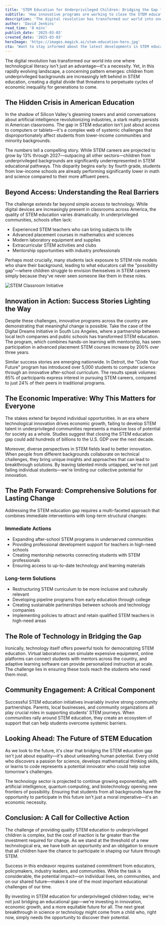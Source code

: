 ```yaml
---
title: 'STEM Education for Underprivileged Children: Bridging the Gap for a Better Future'
subtitle: 'How innovative programs are working to close the STEM education gap and create opportunities for all students'
description: 'The digital revolution has transformed our world into one where technological literacy isn\'t just an advantage—it's a necessity. Yet, children from underprivileged backgrounds are increasingly left behind in STEM education.'
author: 'David Jenkins'
read_time: '8 mins'
publish_date: '2025-03-03'
created_date: '2025-03-03'
heroImage: 'https://images.magick.ai/stem-education-hero.jpg'
cta: 'Want to stay informed about the latest developments in STEM education and social impact? Follow us on LinkedIn for regular updates on initiatives making a difference in educational equity.'
---
```


The digital revolution has transformed our world into one where technological literacy isn't just an advantage—it's a necessity. Yet, in this rapidly evolving landscape, a concerning pattern emerges: children from underprivileged backgrounds are increasingly left behind in STEM education, creating a digital divide that threatens to perpetuate cycles of economic inequality for generations to come.

## The Hidden Crisis in American Education

In the shadow of Silicon Valley's gleaming towers and amid conversations about artificial intelligence revolutionizing industries, a stark reality persists in American classrooms. The gap in STEM education isn't just about access to computers or tablets—it's a complex web of systemic challenges that disproportionately affect students from lower-income communities and minority backgrounds.

The numbers tell a compelling story. While STEM careers are projected to grow by 13% through 2027—outpacing all other sectors—children from underprivileged backgrounds are significantly underrepresented in STEM educational pathways. This disparity begins early: by fourth grade, students from low-income schools are already performing significantly lower in math and science compared to their more affluent peers.

## Beyond Access: Understanding the Real Barriers

The challenge extends far beyond simple access to technology. While digital devices are increasingly present in classrooms across America, the quality of STEM education varies dramatically. In underprivileged communities, schools often lack:

- Experienced STEM teachers who can bring subjects to life
- Advanced placement courses in mathematics and sciences
- Modern laboratory equipment and supplies
- Extracurricular STEM activities and clubs
- Mentorship opportunities with industry professionals

Perhaps most crucially, many students lack exposure to STEM role models who share their background, leading to what educators call the "possibility gap"—where children struggle to envision themselves in STEM careers simply because they've never seen someone like them in these roles.

![STEM Classroom Initiative](https://images.magick.ai/stem-education-in-action.jpg)

## Innovation in Action: Success Stories Lighting the Way

Despite these challenges, innovative programs across the country are demonstrating that meaningful change is possible. Take the case of the Digital Dreams Initiative in South Los Angeles, where a partnership between local tech companies and public schools has transformed STEM education. The program, which combines hands-on learning with mentorship, has seen participation in advanced placement STEM courses increase by 200% over three years.

Similar success stories are emerging nationwide. In Detroit, the "Code Your Future" program has introduced over 5,000 students to computer science through an innovative after-school curriculum. The results speak volumes: 85% of participants express interest in pursuing STEM careers, compared to just 24% of their peers in traditional programs.

## The Economic Imperative: Why This Matters for Everyone

The stakes extend far beyond individual opportunities. In an era where technological innovation drives economic growth, failing to develop STEM talent in underprivileged communities represents a massive loss of potential for society as a whole. Studies suggest that closing the STEM education gap could add hundreds of billions to the U.S. GDP over the next decade.

Moreover, diverse perspectives in STEM fields lead to better innovation. When people from different backgrounds collaborate on technical challenges, they bring unique insights and approaches that can lead to breakthrough solutions. By leaving talented minds untapped, we're not just failing individual students—we're limiting our collective potential for innovation.

## The Path Forward: Comprehensive Solutions for Lasting Change

Addressing the STEM education gap requires a multi-faceted approach that combines immediate interventions with long-term structural changes:

### Immediate Actions

- Expanding after-school STEM programs in underserved communities
- Providing professional development support for teachers in high-need schools
- Creating mentorship networks connecting students with STEM professionals
- Ensuring access to up-to-date technology and learning materials

### Long-term Solutions

- Restructuring STEM curriculum to be more inclusive and culturally relevant
- Developing pipeline programs from early education through college
- Creating sustainable partnerships between schools and technology companies
- Implementing policies to attract and retain qualified STEM teachers in high-need areas

## The Role of Technology in Bridging the Gap

Ironically, technology itself offers powerful tools for democratizing STEM education. Virtual laboratories can simulate expensive equipment, online platforms can connect students with mentors across the country, and adaptive learning software can provide personalized instruction at scale. The challenge lies in ensuring these tools reach the students who need them most.

## Community Engagement: A Critical Component

Successful STEM education initiatives invariably involve strong community partnerships. Parents, local businesses, and community organizations all play crucial roles in supporting students' STEM journeys. When communities rally around STEM education, they create an ecosystem of support that can help students overcome systemic barriers.

## Looking Ahead: The Future of STEM Education

As we look to the future, it's clear that bridging the STEM education gap isn't just about equality—it's about unleashing human potential. Every child who discovers a passion for science, develops mathematical thinking skills, or learns to code represents a potential innovator who could help solve tomorrow's challenges.

The technology sector is projected to continue growing exponentially, with artificial intelligence, quantum computing, and biotechnology opening new frontiers of possibility. Ensuring that students from all backgrounds have the opportunity to participate in this future isn't just a moral imperative—it's an economic necessity.

## Conclusion: A Call for Collective Action

The challenge of providing quality STEM education to underprivileged children is complex, but the cost of inaction is far greater than the investment required for change. As we stand at the threshold of a new technological era, we have both an opportunity and an obligation to ensure that all children have the chance to participate in shaping our future through STEM.

Success in this endeavor requires sustained commitment from educators, policymakers, industry leaders, and communities. While the task is considerable, the potential impact—on individual lives, on communities, and on our shared future—makes it one of the most important educational challenges of our time.

By investing in STEM education for underprivileged children today, we're not just bridging an educational gap—we're investing in innovation, economic growth, and a more equitable future for all. The next great breakthrough in science or technology might come from a child who, right now, simply needs the opportunity to discover their potential.